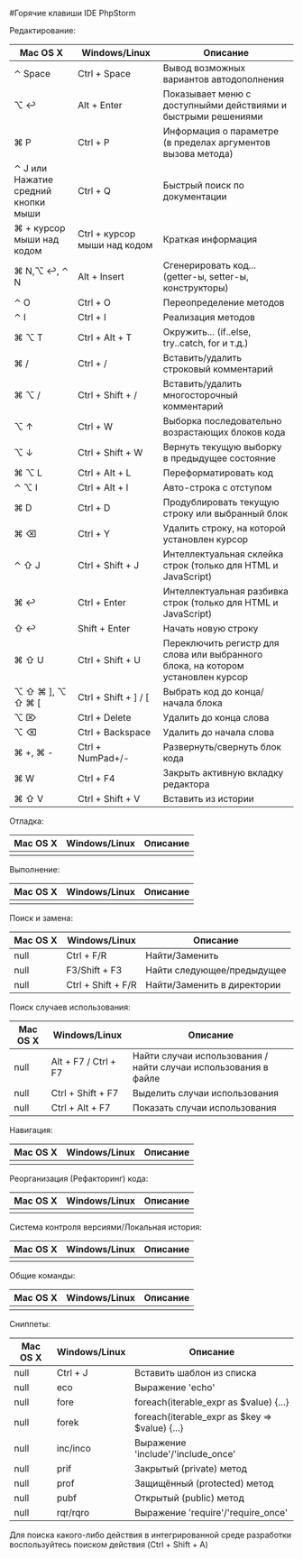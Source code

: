#Горячие клавиши IDE PhpStorm

Редактирование:

| Mac OS X                                              | Windows/Linux                   | Описание                                                                          |
|-------------------------------------------------------|---------------------------------|-----------------------------------------------------------------------------------|
| &#8963; Space                                         | Ctrl + Space                    | Вывод возможных вариантов автодополнения                                          |
| &#8997; &#8617;                                       | Alt + Enter                     | Показывает меню с доступныйми действиями и быстрыми решениями                     |
| &#8984; P                                             | Ctrl + P                        | Информация о параметре (в пределах аргументов вызова метода)                      |
| &#8963;  J или Нажатие средний кнопки мыши            | Ctrl + Q                        | Быстрый поиск по документации                                                     |
| &#8984;  + курсор мыши над кодом                      | Ctrl + курсор мыши над кодом    | Краткая информация                                                                |
| &#8984; N,&#8997; &#8617;, &#8963; N                  | Alt + Insert                    | Сгенерировать код... (getter-ы, setter-ы, конструкторы)                           |
| &#8963; O                                             | Ctrl + O                        | Переопределение методов                                                           |
| &#8963; I                                             | Ctrl + I                        | Реализация методов                                                                |
| &#8984; &#8997; T                                     | Ctrl + Alt + T                  | Окружить... (if..else, try..catch, for и т.д.)                                    |
| &#8984; /                                             | Ctrl + /                        | Вставить/удалить строковый комментарий                                            |
| &#8984; &#8997; /                                     | Ctrl + Shift + /                | Вставить/удалить многосторочный комментарий                                       |
| &#8997; &#8593;                                       | Ctrl + W                        | Выборка последовательно возрастающих блоков кода                                  |
| &#8997; &#8595;                                       | Ctrl + Shift + W                | Вернуть текущую выборку в предыдущее состояние                                    |
| &#8984; &#8997; L                                     | Ctrl + Alt + L                  | Переформатировать код                                                             |
| &#8963; &#8997; I                                     | Ctrl + Alt + I                  | Авто-строка с отступом                                                            |
| &#8984; D                                             | Ctrl + D                        | Продублировать текущую строку или выбранный блок                                  |
| &#8984; &#9003;                                       | Ctrl + Y                        | Удалить строку, на которой установлен курсор                                      |
| &#8963; &#8679; J                                     | Ctrl + Shift + J                | Интеллектуальная склейка строк (только для HTML и JavaScript)                     |
| &#8984; &#8617;                                       | Ctrl + Enter                    | Интеллектуальная разбивка строк (только для HTML и JavaScript)                    |
| &#8679; &#8617;                                       | Shift + Enter                   | Начать новую строку                                                               |
| &#8984; &#8679; U                                     | Ctrl + Shift + U                | Переключить регистр для слова или выбранного блока, на котором установлен курсор  |
| &#8997; &#8679; &#8984; ], &#8997; &#8679; &#8984; [  | Ctrl + Shift + ] / [            | Выбрать код до конца/начала блока                                                 |
| &#8997; &#8998;                                       | Ctrl + Delete                   | Удалить до конца слова                                                            |
| &#8997; &#9003;                                       | Ctrl + Backspace                | Удалить до начала слова                                                           |
| &#8984; +, &#8984; -                                  | Ctrl + NumPad+/-                | Развернуть/свернуть блок кода                                                     |
| &#8984; W                                             | Ctrl + F4                       | Закрыть активную вкладку редактора                                                |
| &#8984; &#8679; V                                     | Ctrl + Shift + V                | Вставить из истории                                                               |

Отладка:

| Mac OS X                                              | Windows/Linux                   | Описание                                                                          |
|-------------------------------------------------------|---------------------------------|-----------------------------------------------------------------------------------|
|                                                       |                                 |                                                                                   |

Выполнение:

| Mac OS X                                              | Windows/Linux                   | Описание                                                                          |
|-------------------------------------------------------|---------------------------------|-----------------------------------------------------------------------------------|
|                                                       |                                 |                                                                                   |

Поиск и замена:

| Mac OS X                                              | Windows/Linux                   | Описание                                                                          |
|-------------------------------------------------------|---------------------------------|-----------------------------------------------------------------------------------|
| null                                                  | Ctrl + F/R                      | Найти/Заменить                                                                    |
| null                                                  | F3/Shift + F3                   | Найти следующее/предыдущее                                                        |
| null                                                  | Ctrl + Shift + F/R              | Найти/Заменить в директории                                                       |

Поиск случаев использования:

| Mac OS X                                              | Windows/Linux                   | Описание                                                                          |
|-------------------------------------------------------|---------------------------------|-----------------------------------------------------------------------------------|
| null                                                  | Alt + F7 / Ctrl + F7            | Найти случаи использования / найти случаи использования в файле                   |
| null                                                  | Ctrl + Shift + F7               | Выделить случаи использования                                                     |
| null                                                  | Ctrl + Alt + F7                 | Показать случаи использования                                                     |

Навигация:

| Mac OS X                                              | Windows/Linux                   | Описание                                                                          |
|-------------------------------------------------------|---------------------------------|-----------------------------------------------------------------------------------|
|                                                       |                                 |                                                                                   |

Реорганизация (Рефакторинг) кода:

| Mac OS X                                              | Windows/Linux                   | Описание                                                                          |
|-------------------------------------------------------|---------------------------------|-----------------------------------------------------------------------------------|
|                                                       |                                 |                                                                                   |

Система контроля версиями/Локальная история:

| Mac OS X                                              | Windows/Linux                   | Описание                                                                          |
|-------------------------------------------------------|---------------------------------|-----------------------------------------------------------------------------------|
|                                                       |                                 |                                                                                   |

Общие команды:

| Mac OS X                                              | Windows/Linux                   | Описание                                                                          |
|-------------------------------------------------------|---------------------------------|-----------------------------------------------------------------------------------|
|                                                       |                                 |                                                                                   |

Сниппеты:

| Mac OS X                                              | Windows/Linux                   | Описание                                                                          |
|-------------------------------------------------------|---------------------------------|-----------------------------------------------------------------------------------|
| null                                                  | Ctrl + J                        | Вставить шаблон из списка                                                         |
| null                                                  | eco                             | Выражение 'echo'                                                                  |
| null                                                  | fore                            | foreach(iterable_expr as $value) {...}                                            |
| null                                                  | forek                           | foreach(iterable_expr as $key => $value) {...}                                    |
| null                                                  | inc/inco                        | Выражение 'include'/'include_once'                                                |
| null                                                  | prif                            | Закрытый (private) метод                                                          |
| null                                                  | prof                            | Защищённый (protected) метод                                                      |
| null                                                  | pubf                            | Открытый (public) метод                                                           |
| null                                                  | rqr/rqro                        | Выражение 'require'/'require_once'                                                |

Для поиска какого-либо действия в интегрированной среде разработки воспользуйтесь поиском действия (Ctrl + Shift + A) 